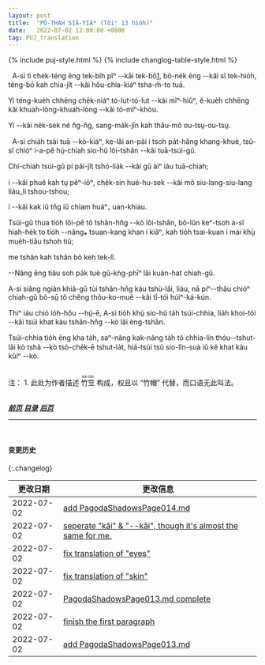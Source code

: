 ```yaml
---
layout: post
title:  "PÓ-THAH SIÂ-YIÁᴺ (Tŏiⁿ 13 hio̍h)"
date:   2022-07-02 12:00:00 +0800
tag: PUJ_translation
---
```


{% include puj-style.html %}
{% include changlog-table-style.html %}


<!-- Number Four wore a bamboo hat, made in basketwork, lined with leaves, and as large as a parasol. -->
&nbsp;&nbsp;A-sì tì che̍k-téng ēng tek-bîh pĭⁿ &#x002D;&#x002D;kâi tek-bō<a href="#note_1" class="note">1</a>, bō-ne̍k ēng &#x002D;&#x002D;kâi sĭ tek-hio̍h, téng-bō kah chia-jît &#x002D;&#x002D;kâi hŏu-chia-kiáⁿ tsha-m̆-to tuā.
<!-- The remainder of his costume was a short cotton jacket and very loose short cotton trousers. -->
Yi téng-kue̍h chhēng che̍k-niáⁿ tó-lut-tó-lut &#x002D;&#x002D;kâi mîⁿ-hiûⁿ, ĕ-kue̍h chhēng kâi khuah-lòng-khuah-lòng &#x002D;&#x002D;kâi tó-mîⁿ-khòu.
<!-- His skin was yellow, and his eyes and hair jet black. -->
Yi &#x002D;&#x002D;kâi ne̍k-sek né n̂g-n̂g, sang-ma̍k-jîn kah thâu-mô ou-tsṳ-ou-tsṳ.

<!-- When Number Four grew older he had another employment, that of leading the buffalo which his father owned, and which helped to work the land. -->
&nbsp;&nbsp;A-sì chia̍h tsài tuā &#x002D;&#x002D;kò-kiáⁿ, ke-lăi an-pâi i tsoh pa̍t-hăng khang-khuè, tsŭ-sĭ chióⁿ i-a-pĕ hṳ́-chiah sio-hŭ lôi-tshân &#x002D;&#x002D;kâi tuā-tsúi-gû.
<!-- This buffalo was larger than a common ox; -->
Chí-chiah tsúi-gû pí pâi-jît tshó-lia̍k &#x002D;&#x002D;kâi gû àiⁿ iáu tuā-chiah;
<!-- its skin was like a pig's, and covered with coarse, sparse, mouse-coloured hair; -->
i &#x002D;&#x002D;kâi phuê kah tṳ pêⁿ-iōⁿ, che̍k-sin hué-hu-sek &#x002D;&#x002D;kâi mô siu-lang-siu-lang liáu_li tshou-tshou;
<!-- and its horns were long, sharp, and curved. -->
i &#x002D;&#x002D;kâi kak iŭ tn̂g iŭ chiam huáⁿ₊ uan-khiau.
<!-- It dragged the plough and harrow over the rice-fields, and when at rest as well as when at work must have an attendant to lead it from place to place to feed, and to see that it did not destroy the grain; -->
Tsúi-gû thua tio̍h lôi-pê tŏ tshân-hn̂g &#x002D;&#x002D;kò lôi-tshân, bô-lŭn keⁿ-tsoh a-sĭ hiah-he̍k to tio̍h &#x002D;&#x002D;nâng⁎ tsuan-kang khan i kiâⁿ, kah tio̍h tsai-kuan i mài khṳ̀ mue̍h-tiāu tshoh tiŭ;
<!-- for there were no fences between the fields. -->
me tshân kah tshân bô keh tek-lî.
<!-- It was governed by a rope tied to a ring through its nostril. -->
&#x002D;&#x002D;Nâng ēng tiâu soh pa̍k tuè gû-kǹg-phīⁿ lâi kuán-hat chiah-gû.
<!-- Number Four liked to ride home from the rice-field on its back, and then watch it while it rested and wallowed in a pool of muddy water. -->
A-sì siăng ngiàn khiâ-gû tùi tshân-hn̂g kàu tshù-lăi, liáu, nā piⁿ&#x002D;&#x002D;thâu chióⁿ chiah-gû bô-sṳ̄ tŏ chĕng thôu-ko-muê &#x002D;&#x002D;kâi tî-tói húiⁿ-ká-kún.
<!-- When there was not enough rain, Four had also to help to turn the chain pump, which raised water from the creek to the level of the rice-fields, to water the growing crop. -->
Thiⁿ iáu chió lo̍h-hŏu &#x002D;&#x002D;hṳ́-ē, A-sì tio̍h khṳ̀ sio-hŭ ta̍h tsúi-chhia, lia̍h khoi-tói &#x002D;&#x002D;kâi tsúi khat kàu tshân-hn̂g &#x002D;&#x002D;kò lâi èng-tshân. 
<!-- This pump was turned by the feet, three persons stepping together on the flanges of a wheel, which turned the endless chain that brought up the water. -->
Tsúi-chhia tio̍h ēng kha ta̍h, saⁿ-nâng kak-nâng ta̍h tŏ chhia-lín thóu&#x002D;&#x002D;tshut-lâi kò tshâ &#x002D;&#x002D;kò tsò-che̍k-ē tshut-la̍t, hiá-tsúi tsŭ sio-lîn-suà iû kĕ khat kàu kûiⁿ &#x002D;&#x002D;kò.
<br>

<br>
注：
1. <span id="note_1">此处为作者描述
<ruby style="ruby-position:over">
	<rb class="markup_main">竹笠</rb>
	<rp>(</rp><rt class="markup_over">tek-lo̍ih</rt><rp>)</rp>
</ruby>构成，权且以 “竹帽” 代替，而口语无此叫法。</span>
<br>

<br>

***[前页](PagodaShadowsPage012.html)***
***[目录](PagodaShadowsPreface.html#ma̍k-lo̍k)***
***[后页](PagodaShadowsPage014.html)***


---
<br>

#### 变更历史

{:.changelog}

| 更改日期 | 更改信息 |
| --- | --- |
| 2022-07-02 | <a href="https://github.com/DonAnthonyLee/DonAnthonyLee.github.io/commit/d22be68965fb58c606f5271d40ac09729fcf3a89" target="_blank">add PagodaShadowsPage014.md</a> |
| 2022-07-02 | <a href="https://github.com/DonAnthonyLee/DonAnthonyLee.github.io/commit/83ad5bbec221d9f8bdd0f21db218a4ed03c1adfb" target="_blank">seperate "kâi" & "--kâi", though it's almost the same for me.</a> |
| 2022-07-02 | <a href="https://github.com/DonAnthonyLee/DonAnthonyLee.github.io/commit/b688c4afe1a6246cb351e4401d53d123a6e15b06" target="_blank">fix translation of "eyes"</a> |
| 2022-07-02 | <a href="https://github.com/DonAnthonyLee/DonAnthonyLee.github.io/commit/c7db23520c36b2288a2840a9dc646b0ee51a3ca1" target="_blank">fix translation of "skin"</a> |
| 2022-07-02 | <a href="https://github.com/DonAnthonyLee/DonAnthonyLee.github.io/commit/a5e0137fa6fd6791768b9a3151e30f27b8fb2b3c" target="_blank">PagodaShadowsPage013.md complete</a> |
| 2022-07-02 | <a href="https://github.com/DonAnthonyLee/DonAnthonyLee.github.io/commit/819c2bc04bbf31a2ad29194457d4f66eeb6fcbf9" target="_blank">finish the first paragraph</a> |
| 2022-07-02 | <a href="https://github.com/DonAnthonyLee/DonAnthonyLee.github.io/commit/85a8ab721006a636bfab9288f084aa9c494b827a" target="_blank">add PagodaShadowsPage013.md</a> |
